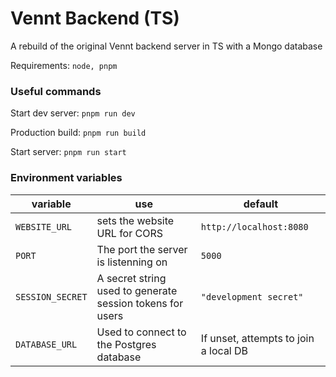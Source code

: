 # Vennt Backend (TS)

A rebuild of the original Vennt backend server in TS with a Mongo database

Requirements:
`node, pnpm`

### Useful commands

Start dev server:
`pnpm run dev`

Production build:
`pnpm run build`

Start server:
`pnpm run start`

### Environment variables

| variable         | use                                                       | default                               |
| ---------------- | --------------------------------------------------------- | ------------------------------------- |
| `WEBSITE_URL`    | sets the website URL for CORS                             | `http://localhost:8080`               |
| `PORT`           | The port the server is listenning on                      | `5000`                                |
| `SESSION_SECRET` | A secret string used to generate session tokens for users | `"development secret"`                |
| `DATABASE_URL`   | Used to connect to the Postgres database                  | If unset, attempts to join a local DB |
